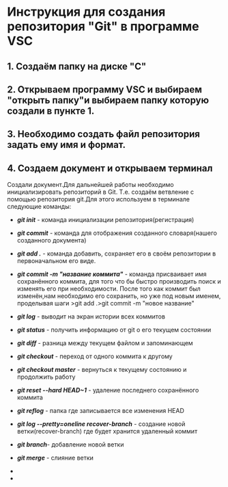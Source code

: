 # Инструкция для создания репозитория "Git" в программе VSC



## 1. Создаём папку на диске "С" 

## 2. Открываем программу VSC и выбираем "открыть папку"и выбираем папку которую создали в пункте 1.

## 3.  Необходимо создать файл репозитория задать ему имя и формат.

## 4.  Создаем документ  и открываем терминал
Создали документ.Для дальнейшей работы необходимо инициализировать репозиторий в Git. Т.е. создаём ветвление с помощью репозитория git.Для этого используем в терминале следующие команды:

* ***git init*** - команда инициализации репозитория(регистрация)

* ***git commit***  - команда для отображения созданного словаря(нашего созданного документа)

* ***git add .*** - команда добавить, сохраняет его в своём репозитории в первоначальном его виде.

* ***git commit -m "название коммита"*** - команда присваивает имя сохранённого коммита, для того что бы быстро производить поиск и изменять его при необходимости.
После того как коммит  был изменён,нам необходимо его сохранить, но уже под новым именем, проделывая шаги >git add .>git commit -m "новое название"

* ***git log*** - выводит на экран истории всех коммитов

*  ***git status*** - получить информацию от git о его текущем состоянии

*  ***git diff*** - разница между текущем файлом и запоминающем

*  ***git checkout*** - переход от одного коммита к другому

* ***git checkout master*** - вернуться к текущему состоянию и продолжить работу

* ***git reset --hard HEAD~1*** - удаление последнего сохранённого коммита

* ***git reflog*** - папка где записывается все изменения HEAD

* ***git log --pretty=oneline recover-branch*** - создание новой ветки(recover-branch) где будет хранится удаленный коммит

* ***git branch***- добавление новой ветки

* ***git merge*** - слияние ветки

*






* 
